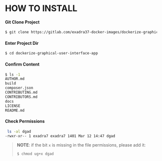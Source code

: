# HOW TO INSTALL

#### Git Clone Project

```bash
$ git clone https://gitlab.com/exadra37-docker-images/dockerize-graphical-user-interface-app.git
```

#### Enter Project Dir

```bash
$ cd dockerize-graphical-user-interface-app
```

#### Confirm Content

```bash
$ ls -1
AUTHOR.md
build
composer.json
CONTRIBUTING.md
CONTRIBUTORS.md
docs
LICENSE
README.md
```

#### Check Permissions

```bash
 ls -al dgad
-rwxr-xr-- 1 exadra7 exadra7 1401 Mar 12 14:47 dgad
```

>**NOTE**: if the bit `x` is missing in the file permissions, please add it:
>
>```bash
>$ chmod ug+x dgad
>```

